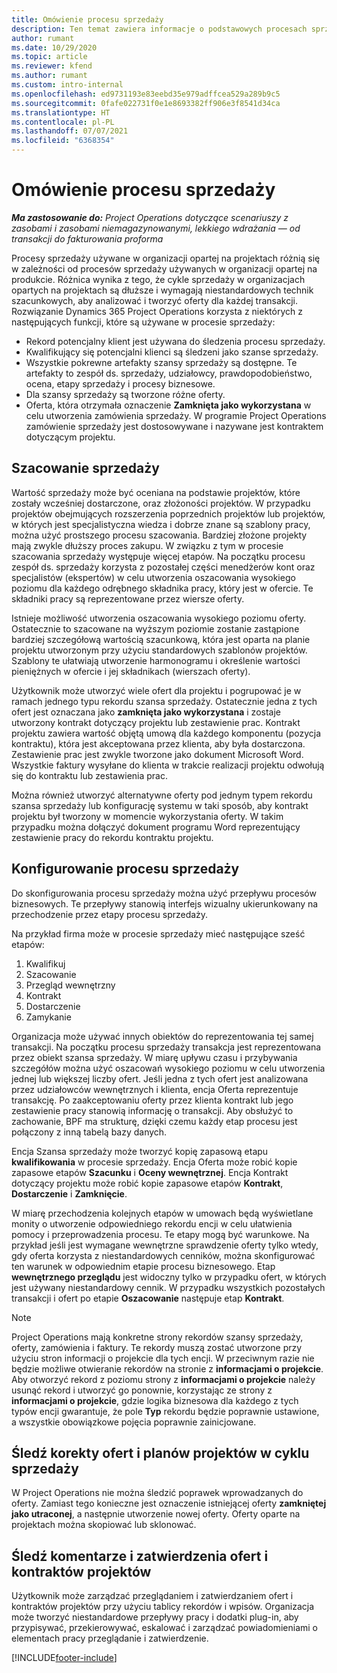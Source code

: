 ```yaml
---
title: Omówienie procesu sprzedaży
description: Ten temat zawiera informacje o podstawowych procesach sprzedaży.
author: rumant
ms.date: 10/29/2020
ms.topic: article
ms.reviewer: kfend
ms.author: rumant
ms.custom: intro-internal
ms.openlocfilehash: ed9731193e83eebd35e979adffcea529a289b9c5
ms.sourcegitcommit: 0fafe022731f0e1e8693382ff906e3f8541d34ca
ms.translationtype: HT
ms.contentlocale: pl-PL
ms.lasthandoff: 07/07/2021
ms.locfileid: "6368354"
---
```

# <a name="sales-process-overview"></a>Omówienie procesu sprzedaży

_**Ma zastosowanie do:** Project Operations dotyczące scenariuszy z zasobami i zasobami niemagazynowanymi, lekkiego wdrażania — od transakcji do fakturowania proforma_

Procesy sprzedaży używane w organizacji opartej na projektach różnią się w zależności od procesów sprzedaży używanych w organizacji opartej na produkcie. Różnica wynika z tego, że cykle sprzedaży w organizacjach opartych na projektach są dłuższe i wymagają niestandardowych technik szacunkowych, aby analizować i tworzyć oferty dla każdej transakcji. Rozwiązanie Dynamics 365 Project Operations korzysta z niektórych z następujących funkcji, które są używane w procesie sprzedaży:

- Rekord potencjalny klient jest używana do śledzenia procesu sprzedaży.
- Kwalifikujący się potencjalni klienci są śledzeni jako szanse sprzedaży.
- Wszystkie pokrewne artefakty szansy sprzedaży są dostępne. Te artefakty to zespół ds. sprzedaży, udziałowcy, prawdopodobieństwo, ocena, etapy sprzedaży i procesy biznesowe.
- Dla szansy sprzedaży są tworzone różne oferty.
- Oferta, która otrzymała oznaczenie **Zamknięta jako wykorzystana** w celu utworzenia zamówienia sprzedaży. W programie Project Operations zamówienie sprzedaży jest dostosowywane i nazywane jest kontraktem dotyczącym projektu.

## <a name="estimate-a-sale"></a>Szacowanie sprzedaży
Wartość sprzedaży może być oceniana na podstawie projektów, które zostały wcześniej dostarczone, oraz złożoności projektów. W przypadku projektów obejmujących rozszerzenia poprzednich projektów lub projektów, w których jest specjalistyczna wiedza i dobrze znane są szablony pracy, można użyć prostszego procesu szacowania. Bardziej złożone projekty mają zwykle dłuższy proces zakupu. W związku z tym w procesie szacowania sprzedaży występuje więcej etapów. Na początku procesu zespół ds. sprzedaży korzysta z pozostałej części menedżerów kont oraz specjalistów (ekspertów) w celu utworzenia oszacowania wysokiego poziomu dla każdego odrębnego składnika pracy, który jest w ofercie. Te składniki pracy są reprezentowane przez wiersze oferty. 

Istnieje możliwość utworzenia oszacowania wysokiego poziomu oferty. Ostatecznie to szacowane na wyższym poziomie zostanie zastąpione bardziej szczegółową wartością szacunkową, która jest oparta na planie projektu utworzonym przy użyciu standardowych szablonów projektów. Szablony te ułatwiają utworzenie harmonogramu i określenie wartości pieniężnych w ofercie i jej składnikach (wierszach oferty). 

Użytkownik może utworzyć wiele ofert dla projektu i pogrupować je w ramach jednego typu rekordu szansa sprzedaży. Ostatecznie jedna z tych ofert jest oznaczana jako **zamknięta jako wykorzystana** i zostaje utworzony kontrakt dotyczący projektu lub zestawienie prac. Kontrakt projektu zawiera wartość objętą umową dla każdego komponentu (pozycja kontraktu), która jest akceptowana przez klienta, aby była dostarczona. Zestawienie prac jest zwykle tworzone jako dokument Microsoft Word. Wszystkie faktury wysyłane do klienta w trakcie realizacji projektu odwołują się do kontraktu lub zestawienia prac.

Można również utworzyć alternatywne oferty pod jednym typem rekordu szansa sprzedaży lub konfigurację systemu w taki sposób, aby kontrakt projektu był tworzony w momencie wykorzystania oferty. W takim przypadku można dołączyć dokument programu Word reprezentujący zestawienie pracy do rekordu kontraktu projektu.

## <a name="configure-the-sales-process"></a>Konfigurowanie procesu sprzedaży
Do skonfigurowania procesu sprzedaży można użyć przepływu procesów biznesowych. Te przepływy stanowią interfejs wizualny ukierunkowany na przechodzenie przez etapy procesu sprzedaży.

Na przykład firma może w procesie sprzedaży mieć następujące sześć etapów:

1. Kwalifikuj
2. Szacowanie
3. Przegląd wewnętrzny
4. Kontrakt
5. Dostarczenie
6. Zamykanie
 
Organizacja może używać innych obiektów do reprezentowania tej samej transakcji. Na początku procesu sprzedaży transakcja jest reprezentowana przez obiekt szansa sprzedaży. W miarę upływu czasu i przybywania szczegółów można użyć oszacowań wysokiego poziomu w celu utworzenia jednej lub większej liczby ofert. Jeśli jedna z tych ofert jest analizowana przez udziałowców wewnętrznych i klienta, encja Oferta reprezentuje transakcję. Po zaakceptowaniu oferty przez klienta kontrakt lub jego zestawienie pracy stanowią informację o transakcji. Aby obsłużyć to zachowanie, BPF ma strukturę, dzięki czemu każdy etap procesu jest połączony z inną tabelą bazy danych.

Encja Szansa sprzedaży może tworzyć kopię zapasową etapu **kwalifikowania** w procesie sprzedaży. Encja Oferta może robić kopie zapasowe etapów **Szacunku** i **Oceny wewnętrznej**. Encja Kontrakt dotyczący projektu może robić kopie zapasowe etapów **Kontrakt**, **Dostarczenie** i **Zamknięcie**.

W miarę przechodzenia kolejnych etapów w umowach będą wyświetlane monity o utworzenie odpowiedniego rekordu encji w celu ułatwienia pomocy i przeprowadzenia procesu. Te etapy mogą być warunkowe. Na przykład jeśli jest wymagane wewnętrzne sprawdzenie oferty tylko wtedy, gdy oferta korzysta z niestandardowych cenników, można skonfigurować ten warunek w odpowiednim etapie procesu biznesowego. Etap **wewnętrznego przeglądu** jest widoczny tylko w przypadku ofert, w których jest używany niestandardowy cennik. W przypadku wszystkich pozostałych transakcji i ofert po etapie **Oszacowanie** następuje etap **Kontrakt**.

> [!NOTE]
> Project Operations mają konkretne strony rekordów szansy sprzedaży, oferty, zamówienia i faktury. Te rekordy muszą zostać utworzone przy użyciu stron informacji o projekcie dla tych encji. W przeciwnym razie nie będzie możliwe otwieranie rekordów na stronie z **informacjami o projekcie**. Aby otworzyć rekord z poziomu strony z **informacjami o projekcie** należy usunąć rekord i utworzyć go ponownie, korzystając ze strony z **informacjami o projekcie**, gdzie logika biznesowa dla każdego z tych typów encji gwarantuje, że pole **Typ** rekordu będzie poprawnie ustawione, a wszystkie obowiązkowe pojęcia poprawnie zainicjowane.


## <a name="track-revisions-to-quotes-and-project-plans-in-the-sales-cycle"></a>Śledź korekty ofert i planów projektów w cyklu sprzedaży
W Project Operations nie można śledzić poprawek wprowadzanych do oferty. Zamiast tego konieczne jest oznaczenie istniejącej oferty **zamkniętej jako utraconej**, a następnie utworzenie nowej oferty. Oferty oparte na projektach można skopiować lub sklonować.

## <a name="track-comments-and-approvals-of-quotes-and-project-contracts"></a>Śledź komentarze i zatwierdzenia ofert i kontraktów projektów
Użytkownik może zarządzać przeglądaniem i zatwierdzaniem ofert i kontraktów projektów przy użyciu tablicy rekordów i wpisów. Organizacja może tworzyć niestandardowe przepływy pracy i dodatki plug-in, aby przypisywać, przekierowywać, eskalować i zarządzać powiadomieniami o elementach pracy przeglądanie i zatwierdzenie.


[!INCLUDE[footer-include](../includes/footer-banner.md)]
